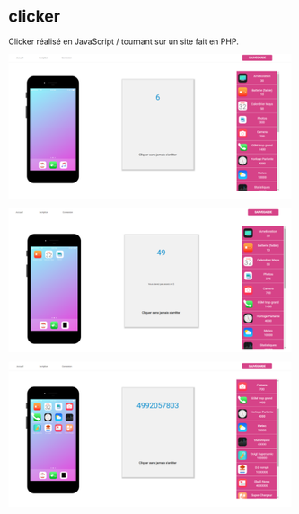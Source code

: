 # clicker

Clicker réalisé en JavaScript / tournant sur un site fait en PHP.  

![default_clicker](default_clicker.png)

![mid_clicker](mid_clicker.png)

![advanced_clicker](advanced_clicker.png)
